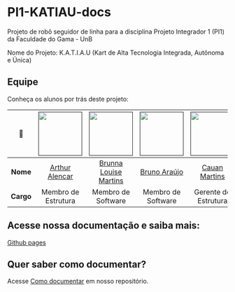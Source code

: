 # PI1-KATIAU-docs

Projeto de robô seguidor de linha para a disciplina Projeto Integrador 1 (PI1) da Faculdade do Gama - UnB

Nome do Projeto: K.A.T.I.A.U (Kart de Alta Tecnologia Integrada, Autônoma e Única)


## Equipe

Conheça os alunos por trás deste projeto:

| **📸** | [<img src="https://avatars.githubusercontent.com/u/123188031?v=4" width=100>]() | [<img src="https://avatars.githubusercontent.com/u/98557500?v=4" width=100>]() | [<img src="https://avatars.githubusercontent.com/u/140026699?v=4" width=100>]() | [<img src="https://avatars.githubusercontent.com/u/170043939?v=4" width=100>]() | [<img src="https://avatars.githubusercontent.com/u/62055315?v=4" width=100>]() | [<img src="https://avatars.githubusercontent.com/u/48573662?v=4" width=100>]() | [<img src="https://avatars.githubusercontent.com/u/88348513?v=4" width=100>]() | [<img src="https://avatars.githubusercontent.com/u/167359708?v=4" width=100>]() | [<img src="https://avatars.githubusercontent.com/u/78875892?v=4" width=100>]() | [<img src="https://avatars.githubusercontent.com/u/167361545?v=4" width=100>]() | [<img src="https://avatars.githubusercontent.com/u/167721799?v=4" width=100>]() | [<img src="https://avatars.githubusercontent.com/u/138832176?v=4" width=100>]() | [<img src="https://avatars.githubusercontent.com/u/64806397?s=96&v=4" width=100>]() | | [<img src="https://avatars.githubusercontent.com/u/48574832?v=4" width=100>]() | [<img src="https://avatars.githubusercontent.com/u/126091454?v=4" width=100>]() |
|:---------:|:-------------------------------------------------------------------------------:|:------------------------------------------------------------------------------:|:------------------------------------------------------------------------------:|:----------------------------------------------------------------------------------:|:-----------------------------------------------------------------------------:|:-----------------------------------------------------------------------------:|:-----------------------------------------------------------------------------------------:|:-------------------------------------------------------------------------------:|:------------------------------------------------------------------------------:|:------------------------------------------------------------------------------:|:------------------------------------------------------------------------------:|:---------------------------------------------------------------------------------:|:-----------------------------------------------------------------------------------:|:---:|:------------------------------------------------------------------------------:|:-------------------------------------------------------------------:|
| **Nome** | [Arthur Alencar](https://github.com/hisarxt) | [Brunna Louise Martins](https://github.com/brunna-martins) | [Bruno Araújo](https://github.com/brunocva) | [Cauan Martins](https://github.com/CauanMartins) | [Felipe Freire](https://github.com/FelipeFreire-gf) | [Gabriel Avelino](https://github.com/gabrielavelino) | [Gabriel Marques](https://github.com/GabrielMS00) | [Gabriel Rocha](https://github.com/GabrielG-Rocha) | [João Eduardo Rabelo](https://github.com/JoaoEduardoP) | [Marcella Cristina](https://github.com/seajaill) | [Mayratan Reis](https://github.com/mayratan) | [Pedro AV Zago](https://github.com/PedroAVZago) | [Pedro Miguel dos Santos](https://github.com/pedroMADBR) | | [Samuel Nogueira Bacelar](https://github.com/SamuelNoB) | [Thales Duarte](https://github.com/thalesduarte05) |
|  **Cargo**  | Membro de Estrutura                                                              | Membro de Software                                                              | Membro de Software                                                               | Gerente de Estrutura                                                             | Membro de Eletrônica                                                            | Membro de Software                                                              | Membro de Eletrônica                                                            | Subgerente Geral                                                                 | Membro de Energia                              | Membro de Estrutura   |   Gerente de Energia | Grebte de Eletrônica          | Gerente Geral                                                                        |    |  Gerente de Software   | Membro de Software   | 



## Acesse nossa documentação e saiba mais: 
[Github pages](https://pi1-2024-1.github.io/PI1-KATIAU-docs/)

## Quer saber como documentar?

Acesse [Como documentar](https://pi1-2024-1.github.io/PI1-KATIAU-docs/como_documentar/) em nosso repositório. 


